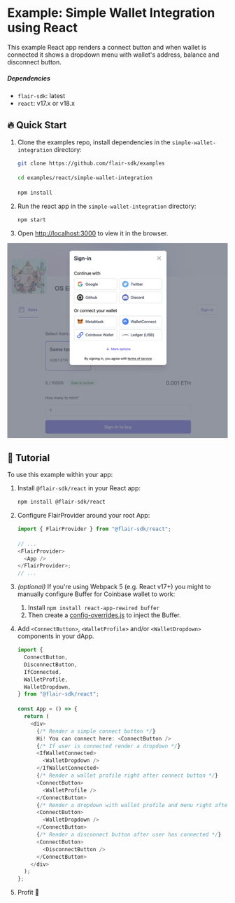 # Example: Simple Wallet Integration using React

This example React app renders a connect button and when wallet is connected it shows a dropdown menu with wallet's address, balance and disconnect button.

##### Dependencies

- `flair-sdk`: latest
- `react`: v17.x or v18.x

## :fire: Quick Start

1. Clone the examples repo, install dependencies in the `simple-wallet-integration` directory:

   ```sh
   git clone https://github.com/flair-sdk/examples

   cd examples/react/simple-wallet-integration

   npm install
   ```

2. Run the react app in the `simple-wallet-integration` directory:

   ```sh
   npm start
   ```

3. Open [http://localhost:3000](http://localhost:3000) to view it in the browser.

![Screenshot](./screenshot.png)

## 🔮 Tutorial

To use this example within your app:

1. Install `@flair-sdk/react` in your React app:

   ```sh
   npm install @flair-sdk/react
   ```

2. Configure FlairProvider around your root App:

   ```ts
   import { FlairProvider } from "@flair-sdk/react";

   // ...
   <FlairProvider>
     <App />
   </FlairProvider>;
   // ...
   ```

3. _(optional)_ If you're using Webpack 5 (e.g. React v17+) you might to manually configure Buffer for Coinbase wallet to work:

   1. Install `npm install react-app-rewired buffer`
   2. Then create a [config-overrides.js](config-overrides.js) to inject the Buffer.

4. Add `<ConnectButton>`, `<WalletProfile>` and/or `<WalletDropdown>` components in your dApp.

   ```ts
   import {
     ConnectButton,
     DisconnectButton,
     IfConnected,
     WalletProfile,
     WalletDropdown,
   } from "@flair-sdk/react";

   const App = () => {
     return (
       <div>
         {/* Render a simple connect button */}
         Hi! You can connect here: <ConnectButton />
         {/* If user is connected render a dropdown */}
         <IfWalletConnected>
           <WalletDropdown />
         </IfWalletConnected>
         {/* Render a wallet profile right after connect button */}
         <ConnectButton>
           <WalletProfile />
         </ConnectButton>
         {/* Render a dropdown with wallet profile and menu right after connect button */}
         <ConnectButton>
           <WalletDropdown />
         </ConnectButton>
         {/* Render a disconnect button after user has connected */}
         <ConnectButton>
           <DisconnectButton />
         </ConnectButton>
       </div>
     );
   };
   ```

5. Profit :rocket:
